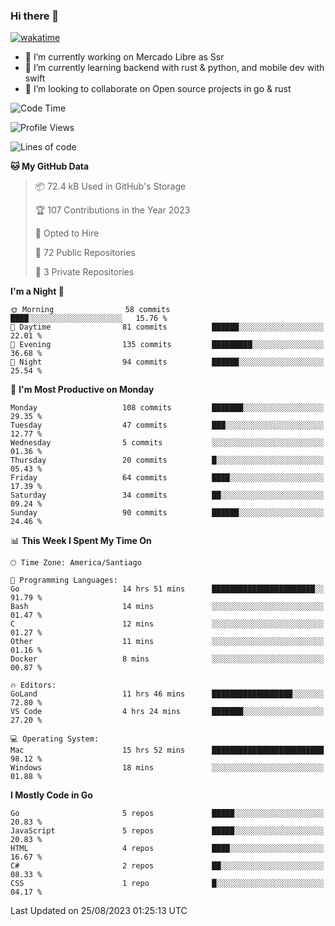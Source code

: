### Hi there 👋

[![wakatime](https://wakatime.com/badge/user/330beacb-fb27-4e32-bc38-f8f521bcf832.svg)](https://wakatime.com/@330beacb-fb27-4e32-bc38-f8f521bcf832)

- 🔭 I’m currently working on Mercado Libre as Ssr
- 🌱 I’m currently learning backend with rust & python, and mobile dev with swift
- 👯 I’m looking to collaborate on Open source projects in go & rust

<!--START_SECTION:waka-->
![Code Time](http://img.shields.io/badge/Code%20Time-266%20hrs%2017%20mins-blue)

![Profile Views](http://img.shields.io/badge/Profile%20Views-0-blue)

![Lines of code](https://img.shields.io/badge/From%20Hello%20World%20I%27ve%20Written-3.4%20million%20lines%20of%20code-blue)

**🐱 My GitHub Data** 

> 📦 72.4 kB Used in GitHub's Storage 
 > 
> 🏆 107 Contributions in the Year 2023
 > 
> 💼 Opted to Hire
 > 
> 📜 72 Public Repositories 
 > 
> 🔑 3 Private Repositories 
 > 
**I'm a Night 🦉** 

```text
🌞 Morning                58 commits          ████░░░░░░░░░░░░░░░░░░░░░   15.76 % 
🌆 Daytime                81 commits          ██████░░░░░░░░░░░░░░░░░░░   22.01 % 
🌃 Evening                135 commits         █████████░░░░░░░░░░░░░░░░   36.68 % 
🌙 Night                  94 commits          ██████░░░░░░░░░░░░░░░░░░░   25.54 % 
```
📅 **I'm Most Productive on Monday** 

```text
Monday                   108 commits         ███████░░░░░░░░░░░░░░░░░░   29.35 % 
Tuesday                  47 commits          ███░░░░░░░░░░░░░░░░░░░░░░   12.77 % 
Wednesday                5 commits           ░░░░░░░░░░░░░░░░░░░░░░░░░   01.36 % 
Thursday                 20 commits          █░░░░░░░░░░░░░░░░░░░░░░░░   05.43 % 
Friday                   64 commits          ████░░░░░░░░░░░░░░░░░░░░░   17.39 % 
Saturday                 34 commits          ██░░░░░░░░░░░░░░░░░░░░░░░   09.24 % 
Sunday                   90 commits          ██████░░░░░░░░░░░░░░░░░░░   24.46 % 
```


📊 **This Week I Spent My Time On** 

```text
🕑︎ Time Zone: America/Santiago

💬 Programming Languages: 
Go                       14 hrs 51 mins      ███████████████████████░░   91.79 % 
Bash                     14 mins             ░░░░░░░░░░░░░░░░░░░░░░░░░   01.47 % 
C                        12 mins             ░░░░░░░░░░░░░░░░░░░░░░░░░   01.27 % 
Other                    11 mins             ░░░░░░░░░░░░░░░░░░░░░░░░░   01.16 % 
Docker                   8 mins              ░░░░░░░░░░░░░░░░░░░░░░░░░   00.87 % 

🔥 Editors: 
GoLand                   11 hrs 46 mins      ██████████████████░░░░░░░   72.80 % 
VS Code                  4 hrs 24 mins       ███████░░░░░░░░░░░░░░░░░░   27.20 % 

💻 Operating System: 
Mac                      15 hrs 52 mins      █████████████████████████   98.12 % 
Windows                  18 mins             ░░░░░░░░░░░░░░░░░░░░░░░░░   01.88 % 
```

**I Mostly Code in Go** 

```text
Go                       5 repos             █████░░░░░░░░░░░░░░░░░░░░   20.83 % 
JavaScript               5 repos             █████░░░░░░░░░░░░░░░░░░░░   20.83 % 
HTML                     4 repos             ████░░░░░░░░░░░░░░░░░░░░░   16.67 % 
C#                       2 repos             ██░░░░░░░░░░░░░░░░░░░░░░░   08.33 % 
CSS                      1 repo              █░░░░░░░░░░░░░░░░░░░░░░░░   04.17 % 
```




 Last Updated on 25/08/2023 01:25:13 UTC
<!--END_SECTION:waka-->
